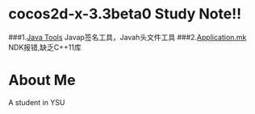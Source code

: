 cocos2d-x-3.3beta0 Study Note!!
=====
###1.[Java Tools](Java.md) Javap签名工具，Javah头文件工具
###2.[Application.mk](Application.mk) NDK报错,缺乏C++11库


About Me
=================
A student in YSU


